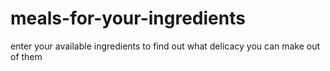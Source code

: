 # meals-for-your-ingredients
enter your available ingredients to find out what delicacy you can make out of them
